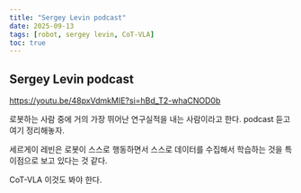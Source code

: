 ```yaml
---
title: "Sergey Levin podcast"
date: 2025-09-13
tags: [robot, sergey levin, CoT-VLA]
toc: true
---
```

## Sergey Levin podcast

https://youtu.be/48pxVdmkMIE?si=hBd_T2-whaCNOD0b

로봇하는 사람 중에 거의 가장 뛰어난 연구실적을 내는 사람이라고 한다.
podcast 듣고 여기 정리해놓자.

세르게이 레빈은 로봇이 스스로 행동하면서 스스로 데이터를 수집해서 학습하는 것을 특이점으로 보고 있다는 것 같다.

CoT-VLA 이것도 봐야 한다.